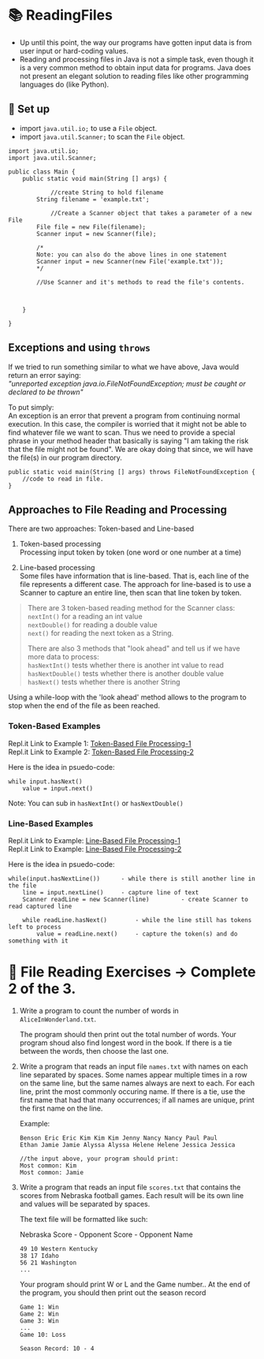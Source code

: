 # :books: ReadingFiles

- Up until this point, the way our programs have gotten input data is from user input or hard-coding values.  
- Reading and processing files in Java is not a simple task, even though it is a very common method to obtain input data for programs.  Java does not present an elegant solution to reading files like other programming languages do (like Python).  

## :wrench: Set up
- import `java.util.io;` to use a `File` object.  
- import `java.util.Scanner;` to scan the `File` object. 

```
import java.util.io;
import java.util.Scanner;

public class Main {
    public static void main(String [] args) {
    
            //create String to hold filename
        String filename = 'example.txt';
        
            //Create a Scanner object that takes a parameter of a new File
        File file = new File(filename); 
        Scanner input = new Scanner(file); 
        
        /*
        Note: you can also do the above lines in one statement
        Scanner input = new Scanner(new File('example.txt')); 
        */
        
        //Use Scanner and it's methods to read the file's contents.          
        
        

    }

}
```

## Exceptions and using `throws`  
If we tried to run something similar to what we have above, Java would return an error saying:  
    *"unreported exception java.io.FileNotFoundException; must be caught or declared to be thrown"*

To put simply:  
An exception is an error that prevent a program from continuing normal execution.  In this case, the compiler is worried that it might not be able to find whatever file we want to scan.  Thus we need to provide a special phrase in your method header that basically is saying "I am taking the risk that the file might not be found".  We are okay doing that since, we will have the file(s) in our program directory.  

```
public static void main(String [] args) throws FileNotFoundException {
    //code to read in file.  
}
```

## Approaches to File Reading and Processing  
There are two approaches:  Token-based and Line-based 

1. Token-based processing  
Processing input token by token (one word or one number at a time)  

2. Line-based processing  
Some files have information that is line-based.  That is, each line of the file represents a different case.  The approach for line-based is to use a Scanner to capture an entire line, then scan that line token by token. 

> There are 3 token-based reading method for the Scanner class:  
> `nextInt()`  for a reading an int value  
> `nextDouble()` for  reading a double value  
> `next()` for reading the next token as a String.  
>
> There are also 3 methods that "look ahead" and tell us if we have more data to process:  
> `hasNextInt()` tests whether there is another int value to read  
> `hasNextDouble()` tests whether there is another double value  
> `hasNext()` tests whether there is another String  

Using a while-loop with the 'look ahead' method allows to the program to stop when the end of the file as been reached.  

### Token-Based Examples
Repl.it Link to Example 1:  [Token-Based File Processing-1](https://repl.it/@collinholmquist/Token-Based-Processing-1#Main.java)  
Repl.it Link to Example 2:  [Token-Based File Processing-2](https://repl.it/@collinholmquist/Token-Based-Processing-2#Main.java) 

Here is the idea in psuedo-code:  
```
while input.hasNext()
    value = input.next() 
```
Note: You can sub in `hasNextInt()` or `hasNextDouble()`


### Line-Based Examples  
Repl.it Link to Example:  [Line-Based File Processing-1](https://repl.it/@collinholmquist/Line-Based-Processing-1#Main.java)  
Repl.it Link to Example:  [Line-Based File Processing-2](https://repl.it/@collinholmquist/Line-Based-Processing-2#Main.java)  

Here is the idea in psuedo-code:  

```
while(input.hasNextLine())      - while there is still another line in the file  
    line = input.nextLine()     - capture line of text  
    Scanner readLine = new Scanner(line)         - create Scanner to read captured line
    
    while readLine.hasNext()        - while the line still has tokens left to process
        value = readLine.next()     - capture the token(s) and do something with it  
```


# :running: File Reading Exercises -> Complete 2 of the 3. 

1.  Write a program to count the number of words in `AliceInWonderland.txt`.  

    The program should then print out the total number of words. Your program shoud also find longest word in the book.  If there is a tie between the words, then choose the last one.  
    
    
2.  Write a program that reads an input file `names.txt` with names on each line separated by spaces.  Some names appear multiple times in a row on the same line, but the same names always        are next to each.  For each line, print the most commonly occuring name.  If there is a tie, use the first name that had that many occurrences; if all names are unique, print the first name on the line.  

    Example:  
    ```
    Benson Eric Eric Kim Kim Kim Jenny Nancy Nancy Paul Paul
    Ethan Jamie Jamie Alyssa Alyssa Helene Helene Jessica Jessica

    //the input above, your program should print: 
    Most common: Kim
    Most common: Jamie

    ```

3.  Write a program that reads an input file `scores.txt` that contains the scores from Nebraska football games.  Each result will be its own line and values will be separated by spaces.

    The text file will be formatted like such:   

    Nebraska Score - Opponent Score - Opponent Name
    
    ```
    49 10 Western Kentucky
    38 17 Idaho
    56 21 Washington
    ...
    
    ```
    Your program should print W or L and the Game number.. At the end of the program, you should then print out the season record
    ```
    Game 1: Win
    Game 2: Win 
    Game 3: Win 
    ...
    Game 10: Loss
    
    Season Record: 10 - 4
    ```

